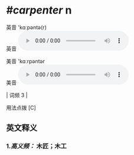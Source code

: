 # ***\#carpenter*** n
英音 'kɑːpəntə(r)  
英音
<audio src="./media/carpenter-B.aac" controls="controls"></audio>

美音 'kɑːrpəntər  
美音
<audio src="./media/carpenter.aac" controls="controls"></audio>



| 词频 3 |  

用法点拨  [C]

英文释义
---
### 1.*高义频：* **木匠；木工**  


